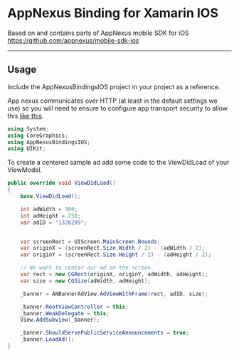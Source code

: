 AppNexus Binding for Xamarin IOS
===================

Based on and contains parts of AppNexus mobile SDK for iOS https://github.com/appnexus/mobile-sdk-ios

----------


Usage
-------------

Include the AppNexusBindingsIOS project in your project as a reference. 

App nexus communicates over HTTP (at least in the default settings we use) so you will need to ensure to configure app transport security to allow this [like this](https://developer.xamarin.com/guides/ios/platform_features/introduction_to_ios9/ats/).

```C#
using System;
using CoreGraphics;
using AppNexusBindingsIOS;
using UIKit;
```
To create a centered sample ad add some code to the ViewDidLoad of your ViewModel. 

```C#
public override void ViewDidLoad()
{
	base.ViewDidLoad();

	int adWidth = 300;
	int adHeight = 250;
	var adID = "1326299";


	var screenRect = UIScreen.MainScreen.Bounds;
	var originX = (screenRect.Size.Width / 2) - (adWidth / 2);
	var originY = (screenRect.Size.Height / 2) - (adHeight / 2);

	// We want to center our ad on the screen.
	var rect = new CGRect(originX, originY, adWidth, adHeight);
	var size = new CGSize(adWidth, adHeight);

	_banner = ANBannerAdView.AdViewWithFrame(rect, adID, size);

	_banner.RootViewController = this;
	_banner.WeakDelegate = this;
	View.AddSubview(_banner);

	_banner.ShouldServePublicServiceAnnouncements = true;
	_banner.LoadAd();
}
```
